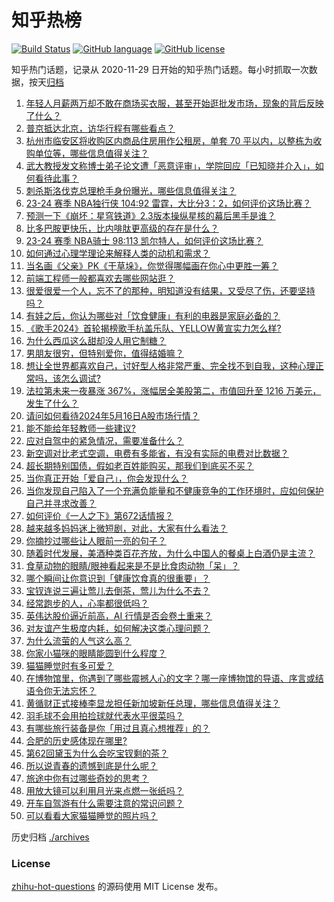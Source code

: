 # 知乎热榜
[![Build Status](https://github.com/ToWeLong/zhihu-hot-questions/workflows/CI/badge.svg)](https://github.com/ToWeLong/zhihu-hot-questions/actions)
[![GitHub language](https://img.shields.io/badge/language-golang-orange.svg)](https://golang.org/)
[![GitHub license](https://img.shields.io/github/license/ToWeLong/zhihu-hot-questions)](https://github.com/ToWeLong/zhihu-hot-questions/blob/main/LICENSE)

知乎热门话题，记录从 2020-11-29 日开始的知乎热门话题。每小时抓取一次数据，按天[归档](./archives)

<!-- BEGIN -->

1. [年轻人月薪两万却不敢在商场买衣服，甚至开始逛批发市场，现象的背后反映了什么？](https://www.zhihu.com/question/656062520)
1. [普京抵达北京，访华行程有哪些看点？](https://www.zhihu.com/question/656166671)
1. [杭州市临安区将收购区内商品住房用作公租房，单套 70 平以内，以整栋为收购单位等，哪些信息值得关注？](https://www.zhihu.com/question/656111533)
1. [武大教授发文称博士弟子论文遭「恶意评审」，学院回应「已知晓并介入」，如何看待此事？](https://www.zhihu.com/question/655883116)
1. [刺杀斯洛伐克总理枪手身份曝光，哪些信息值得关注？](https://www.zhihu.com/question/656165123)
1. [23-24 赛季 NBA独行侠 104:92 雷霆，大比分3：2，如何评价这场比赛？](https://www.zhihu.com/question/656168525)
1. [预测一下《崩坏：星穹铁道》2.3版本操纵星核的幕后黑手是谁？](https://www.zhihu.com/question/655708206)
1. [比多巴胺更快乐，比内啡肽更高级的存在是什么？](https://www.zhihu.com/question/656168862)
1. [23-24 赛季 NBA骑士 98:113 凯尔特人，如何评价这场比赛？](https://www.zhihu.com/question/656156674)
1. [如何通过心理学理论来解释人类的动机和需求？](https://www.zhihu.com/question/650054857)
1. [当名画《父亲》PK《干草垛》，你觉得哪幅画在你心中更胜一筹？](https://www.zhihu.com/question/656079597)
1. [前端工程师一般都喜欢去哪些网站逛？](https://www.zhihu.com/question/28478379)
1. [很爱很爱一个人，忘不了的那种，明知道没有结果，又受尽了伤，还要坚持吗？](https://www.zhihu.com/question/652886761)
1. [有娃之后，你认为哪些对「饮食健康」有利的电器是家庭必备的？](https://www.zhihu.com/question/654470316)
1. [《歌手2024》首轮揭榜歌手杭盖乐队、YELLOW黄宣实力怎么样?](https://www.zhihu.com/question/656055618)
1. [为什么西瓜这么甜却没人用它制糖？](https://www.zhihu.com/question/31939257)
1. [男朋友很穷，但特别爱你，值得结婚嘛？](https://www.zhihu.com/question/655959013)
1. [想让全世界都喜欢自己，讨好型人格非常严重、完全找不到自我，这种心理正常吗，该怎么调试?](https://www.zhihu.com/question/655957742)
1. [法拉第未来一夜暴涨 367%，涨幅居全美股第二，市值回升至 1216 万美元，发生了什么？](https://www.zhihu.com/question/656080832)
1. [请问如何看待2024年5月16日A股市场行情？](https://www.zhihu.com/question/655915602)
1. [能不能给年轻教师一些建议?](https://www.zhihu.com/question/655571141)
1. [应对自驾中的紧急情况，需要准备什么？](https://www.zhihu.com/question/655552918)
1. [新空调对比老式空调，电费有多能省，有没有实际的电费对比数据？](https://www.zhihu.com/question/656168679)
1. [超长期特别国债，假如老百姓能购买，那我们到底买不买？](https://www.zhihu.com/question/655908948)
1. [当你真正开始「爱自己」，你会发现什么？](https://www.zhihu.com/question/655870904)
1. [当你发现自己陷入了一个充满负能量和不健康竞争的工作环境时，应如何保护自己并寻求改善？](https://www.zhihu.com/question/652733365)
1. [如何评价《一人之下》第672话情报？](https://www.zhihu.com/question/656082927)
1. [越来越多妈妈迷上微短剧，对此，大家有什么看法？](https://www.zhihu.com/question/655812127)
1. [你摘抄过哪些让人眼前一亮的句子？](https://www.zhihu.com/question/656042110)
1. [随着时代发展，美酒种类百花齐放，为什么中国人的餐桌上白酒仍是主流？](https://www.zhihu.com/question/655355824)
1. [食草动物的眼睛/眼神看起来是不是比食肉动物「呆」？](https://www.zhihu.com/question/288003004)
1. [哪个瞬间让你意识到「健康饮食真的很重要」？](https://www.zhihu.com/question/653432333)
1. [宝钗连说三遍让莺儿去倒茶，莺儿为什么不去？](https://www.zhihu.com/question/653394084)
1. [经常跑步的人，心率都很低吗？](https://www.zhihu.com/question/652617919)
1. [英伟达股价逼近前高，AI 行情是否会卷土重来？](https://www.zhihu.com/question/656174912)
1. [对友谊产生极度内耗，如何解决这类心理问题？](https://www.zhihu.com/question/655915081)
1. [为什么流萤的人气这么高？](https://www.zhihu.com/question/652752077)
1. [你家小猫咪的眼睛能圆到什么程度？](https://www.zhihu.com/question/652390600)
1. [猫猫睡觉时有多可爱？](https://www.zhihu.com/question/652692115)
1. [在博物馆里，你遇到了哪些震撼人心的文字？哪一座博物馆的导语、序言或结语令你无法忘怀？](https://www.zhihu.com/question/655249260)
1. [黄循财正式接棒李显龙担任新加坡新任总理，哪些信息值得关注？](https://www.zhihu.com/question/656106789)
1. [羽毛球不会用拍捡球就代表水平很菜吗？](https://www.zhihu.com/question/423808394)
1. [有哪些旅行装备是你「用过且真心想推荐」的？](https://www.zhihu.com/question/653888972)
1. [合肥的历史感体现在哪里?](https://www.zhihu.com/question/656015769)
1. [第62回黛玉为什么会吃宝钗剩的茶？](https://www.zhihu.com/question/40869083)
1. [所以说青春的遗憾到底是什么呢？](https://www.zhihu.com/question/648902248)
1. [旅途中你有过哪些奇妙的思考？](https://www.zhihu.com/question/655338336)
1. [用放大镜可以利用月光来点燃一张纸吗？](https://www.zhihu.com/question/655968995)
1. [开车自驾游有什么需要注意的常识问题？](https://www.zhihu.com/question/654681477)
1. [可以看看大家猫猫睡觉的照片吗？](https://www.zhihu.com/question/655975133)

<!-- END -->

历史归档 [./archives](./archives)


### License
[zhihu-hot-questions](https://github.com/towelong/zhihu-hot-questions) 的源码使用 MIT License 发布。